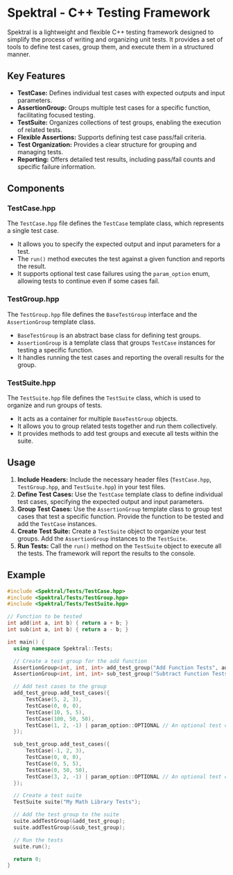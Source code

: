 #   Spektral - C++ Testing Framework

Spektral is a lightweight and flexible C++ testing framework designed to simplify the process of writing and organizing unit tests. It provides a set of tools to define test cases, group them, and execute them in a structured manner.

##   Key Features

* **TestCase:** Defines individual test cases with expected outputs and input parameters.
* **AssertionGroup:** Groups multiple test cases for a specific function, facilitating focused testing.
* **TestSuite:** Organizes collections of test groups, enabling the execution of related tests.
* **Flexible Assertions:** Supports defining test case pass/fail criteria.
* **Test Organization:** Provides a clear structure for grouping and managing tests.
* **Reporting:** Offers detailed test results, including pass/fail counts and specific failure information.

##   Components

###   TestCase.hpp

The `TestCase.hpp` file defines the `TestCase` template class, which represents a single test case.

* It allows you to specify the expected output and input parameters for a test.
* The `run()` method executes the test against a given function and reports the result.
* It supports optional test case failures using the `param_option` enum, allowing tests to continue even if some cases fail.

###   TestGroup.hpp

The `TestGroup.hpp` file defines the `BaseTestGroup` interface and the `AssertionGroup` template class.

* `BaseTestGroup` is an abstract base class for defining test groups.
* `AssertionGroup` is a template class that groups `TestCase` instances for testing a specific function.
* It handles running the test cases and reporting the overall results for the group.

###   TestSuite.hpp

The `TestSuite.hpp` file defines the `TestSuite` class, which is used to organize and run groups of tests.

* It acts as a container for multiple `BaseTestGroup` objects.
* It allows you to group related tests together and run them collectively.
* It provides methods to add test groups and execute all tests within the suite.

##   Usage

1.  **Include Headers:** Include the necessary header files (`TestCase.hpp`, `TestGroup.hpp`, and `TestSuite.hpp`) in your test files.
2.  **Define Test Cases:** Use the `TestCase` template class to define individual test cases, specifying the expected output and input parameters.
3.  **Group Test Cases:** Use the `AssertionGroup` template class to group test cases that test a specific function. Provide the function to be tested and add the `TestCase` instances.
4.  **Create Test Suite:** Create a `TestSuite` object to organize your test groups. Add the `AssertionGroup` instances to the `TestSuite`.
5.  **Run Tests:** Call the `run()` method on the `TestSuite` object to execute all the tests. The framework will report the results to the console.

##   Example

```c++
#include <Spektral/Tests/TestCase.hpp>
#include <Spektral/Tests/TestGroup.hpp>
#include <Spektral/Tests/TestSuite.hpp>

// Function to be tested
int add(int a, int b) { return a + b; }
int sub(int a, int b) { return a - b; }

int main() {
  using namespace Spektral::Tests;

  // Create a test group for the add function
  AssertionGroup<int, int, int> add_test_group("Add Function Tests", add);
  AssertionGroup<int, int, int> sub_test_group("Subtract Function Tests", sub);

  // Add test cases to the group
  add_test_group.add_test_cases({
      TestCase(5, 2, 3),
      TestCase(0, 0, 0),
      TestCase(10, 5, 5),
      TestCase(100, 50, 50),
      TestCase(1, 2, -1) | param_option::OPTIONAL // An optional test case
  });

  sub_test_group.add_test_cases({
      TestCase(-1, 2, 3),
      TestCase(0, 0, 0),
      TestCase(0, 5, 5),
      TestCase(0, 50, 50),
      TestCase(3, 2, -1) | param_option::OPTIONAL // An optional test case
  });

  // Create a test suite
  TestSuite suite("My Math Library Tests");

  // Add the test group to the suite
  suite.addTestGroup(&add_test_group);
  suite.addTestGroup(&sub_test_group);

  // Run the tests
  suite.run();

  return 0;
}
```
